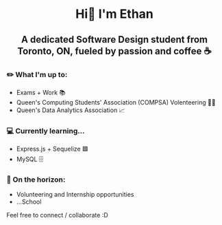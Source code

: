 # <p align="center">Hi👋  I'm Ethan</p>
## <p align="center">A dedicated Software Design student from Toronto, ON, fueled by passion and coffee ☕</p>

### ✏️ What I'm up to:

* Exams + Work 📚
* Queen's Computing Students' Association (COMPSA) Volenteering 💜💛
* Queen's Data Analytics Association 📈
  
### 💻 Currently learning...

* Express.js + Sequelize 🟩
* MySQL 🗄️

### 🔭 On the horizon:

* Volunteering and Internship opportunities
* ...School 


Feel free to connect / collaborate :D 
